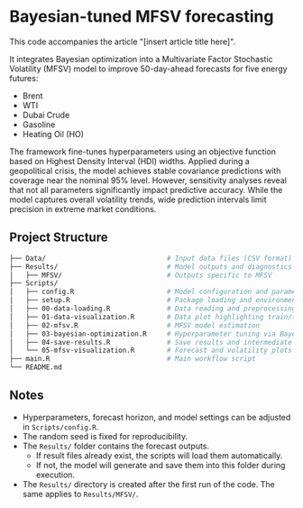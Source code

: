 # Bayesian-tuned MFSV forecasting
This code accompanies the article "[insert article title here]".

It integrates Bayesian optimization into a Multivariate Factor Stochastic Volatility (MFSV) model to improve 50-day-ahead forecasts for five energy futures:
+ Brent
+ WTI
+ Dubai Crude
+ Gasoline
+ Heating Oil (HO)

The framework fine-tunes hyperparameters using an objective function based on Highest Density Interval (HDI) widths. Applied during a geopolitical crisis, the model achieves stable covariance predictions with coverage near the nominal 95% level. However, sensitivity analyses reveal that not all parameters significantly impact predictive accuracy. While the model captures overall volatility trends, wide prediction intervals limit precision in extreme market conditions.


## Project Structure
```bash
├── Data/                              # Input data files (CSV format)                    
├── Results/                           # Model outputs and diagnostics
│   ├── MFSV/                          # Outputs specific to MFSV
├── Scripts/
│   ├── config.R                       # Model configuration and parameters               
│   ├── setup.R                        # Package loading and environment setup          
│   ├── 00-data-loading.R              # Data reading and preprocessing
│   ├── 01-data-visualization.R        # Data plot highlighting train/test
│   ├── 02-mfsv.R                      # MFSV model estimation  
│   ├── 03-bayesian-optimization.R     # Hyperparameter tuning via Bayesian Optimization
│   ├── 04-save-results.R              # Save results and intermediate outputs   
│   └── 05-mfsv-visualization.R        # Forecast and volatility plots
├── main.R                             # Main workflow script                   
└── README.md     
```

## Notes
+ Hyperparameters, forecast horizon, and model settings can be adjusted in `Scripts/config.R`.
+ The random seed is fixed for reproducibility.
+ The `Results/` folder contains the forecast outputs.
  + If result files already exist, the scripts will load them automatically.
  + If not, the model will generate and save them into this folder during execution.
+ The `Results/` directory is created after the first run of the code. The same applies to `Results/MFSV/`.
